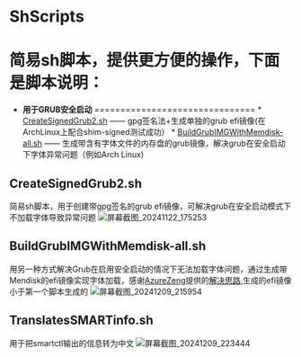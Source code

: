 # ShScripts
简易sh脚本，提供更方便的操作，下面是脚本说明：
=========================================
* **用于GRUB安全启动**
===============================
        * [CreateSignedGrub2.sh](#createsignedgrub2sh) —— gpg签名法+生成单独的grub efi镜像(在ArchLinux上配合shim-signed测试成功）
        * [BuildGrubIMGWithMemdisk-all.sh](#buildgrubimgwithmemdisk-allsh) —— 生成带含有字体文件的内存盘的grub镜像，解决grub在安全启动下字体异常问题（例如Arch Linux)
  
## CreateSignedGrub2.sh
简易sh脚本，用于创建带gpg签名的grub efi镜像，可解决grub在安全启动模式下不加载字体导致异常问题
![屏幕截图_20241122_175253](https://github.com/user-attachments/assets/23a81ac7-39a3-4404-8a72-eb3e3de9f28b)

## BuildGrubIMGWithMemdisk-all.sh
用另一种方式解决Grub在启用安全启动的情况下无法加载字体问题，通过生成带Mendisk的efi镜像实现字体加载，感谢[AzureZeng](https://space.bilibili.com/156006579)提供的[解决思路](https://www.bilibili.com/video/BV1PCzNYtE4G),生成的efi镜像小于第一个脚本生成的
![屏幕截图_20241209_215954](https://github.com/user-attachments/assets/fc80352b-9da7-40c0-b941-458ab955aa1c)

## TranslatesSMARTinfo.sh
用于把smartctl输出的信息转为中文
![屏幕截图_20241209_223444](https://github.com/user-attachments/assets/5c1fbb56-4b7f-47ce-b18d-defc76facd97)
